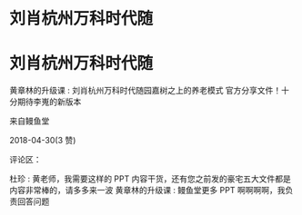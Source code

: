 # 刘肖杭州万科时代随

# 刘肖杭州万科时代随

黄章林的升级课 : 刘肖杭州万科时代随园嘉树之上的养老模式 官方分享文件！十分期待李嵬的新版本

来自鳗鱼堂

2018-04-30(3 赞)

评论区：

杜珍 : 黄老师，我需要这样的 PPT 内容干货，还有您之前发的豪宅五大文件都是内容非常棒的，请多多来一波 黄章林的升级课 : 鳗鱼堂更多 PPT 啊啊啊啊，我负责回答问题